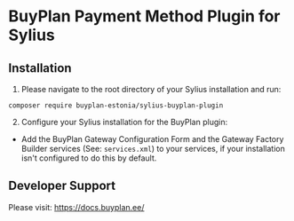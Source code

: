 # BuyPlan Payment Method Plugin for Sylius

## Installation

1. Please navigate to the root directory of your Sylius installation and run:
```
composer require buyplan-estonia/sylius-buyplan-plugin
```

2. Configure your Sylius installation for the BuyPlan plugin:

- Add the BuyPlan Gateway Configuration Form and the Gateway Factory Builder services (See: `services.xml`) to your services, if your installation isn't configured to do this by default.

## Developer Support

Please visit: https://docs.buyplan.ee/
